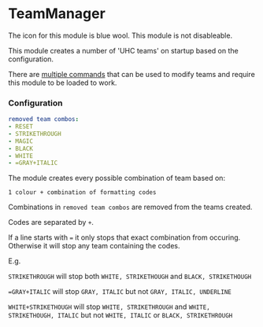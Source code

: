 TeamManager
===========

The icon for this module is blue wool. This module is not disableable.

This module creates a number of 'UHC teams' on startup based on the configuration.

There are [multiple commands](../commands/teams/TeamCommands.md) that can be used to modify teams and require this 
module to be loaded to work.

### Configuration

```yaml
removed team combos:
- RESET
- STRIKETHROUGH
- MAGIC
- BLACK
- WHITE
- =GRAY+ITALIC
```

The module creates every possible combination of team based on:

` 1 colour + combination of formatting codes `

Combinations in `removed team combos` are removed from the teams created.

Codes are separated by `+`.

If a line starts with `=` it only stops that exact combination from occuring. 
Otherwise it will stop any team containing the codes.

E.g.

`STRIKETHROUGH` will stop both `WHITE, STRIKETHOUGH` and `BLACK, STRIKETHOUGH`

`=GRAY+ITALIC` will stop `GRAY, ITALIC` but not `GRAY, ITALIC, UNDERLINE`

`WHITE+STRIKETHOUGH` will stop `WHITE, STRIKETHROUGH` and `WHITE, STRIKETHOUGH, ITALIC` but not `WHITE, ITALIC` or `BLACK, STRIKETHROUGH`